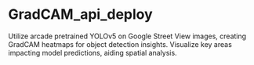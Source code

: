 # GradCAM_api_deploy
Utilize arcade pretrained YOLOv5 on Google Street View images, creating GradCAM heatmaps for object detection insights. Visualize key areas impacting model predictions, aiding spatial analysis. 

